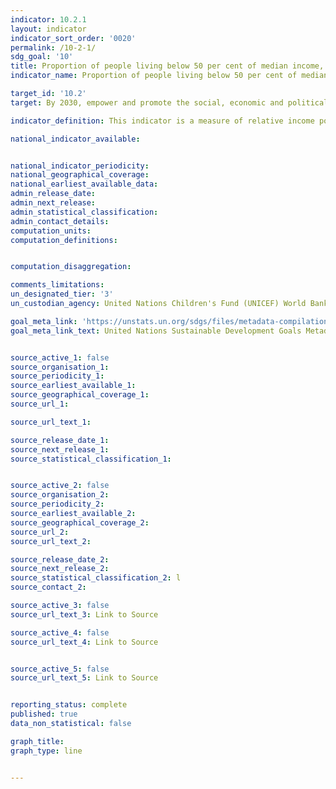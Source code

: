 ```yaml
---
indicator: 10.2.1
layout: indicator
indicator_sort_order: '0020'
permalink: /10-2-1/
sdg_goal: '10'
title: Proportion of people living below 50 per cent of median income, by sex, age and persons with disabilities
indicator_name: Proportion of people living below 50 per cent of median income, by sex, age and persons with disabilities

target_id: '10.2'
target: By 2030, empower and promote the social, economic and political inclusion of all, irrespective of age, sex, disability, race, ethnicity, origin, religion or economic or other status

indicator_definition: This indicator is a measure of relative income poverty at the national level. It measures how far individuals are from the median standard of living, approximating a measure of social exclusion. Persons living in relative poverty often experience many other forms of social and economic disadvantage through unemployment, poor housing, inadequate health care and barriers in accessing education and economic, social, political and cultural activities, which can result from social stigmatisation.

national_indicator_available:


national_indicator_periodicity:
national_geographical_coverage:
national_earliest_available_data:
admin_release_date:
admin_next_release:
admin_statistical_classification:
admin_contact_details:
computation_units:
computation_definitions:


computation_disaggregation:

comments_limitations:
un_designated_tier: '3'
un_custodian_agency: United Nations Children's Fund (UNICEF) World Bank (WB)

goal_meta_link: 'https://unstats.un.org/sdgs/files/metadata-compilation/Metadata-Goal-10.pdf '
goal_meta_link_text: United Nations Sustainable Development Goals Metadata (pdf 894kB)


source_active_1: false
source_organisation_1:
source_periodicity_1:
source_earliest_available_1:
source_geographical_coverage_1:
source_url_1:

source_url_text_1:

source_release_date_1:
source_next_release_1:
source_statistical_classification_1:


source_active_2: false
source_organisation_2:
source_periodicity_2:
source_earliest_available_2:
source_geographical_coverage_2:
source_url_2:
source_url_text_2:

source_release_date_2:
source_next_release_2:
source_statistical_classification_2: l
source_contact_2:

source_active_3: false
source_url_text_3: Link to Source

source_active_4: false
source_url_text_4: Link to Source


source_active_5: false
source_url_text_5: Link to Source


reporting_status: complete
published: true
data_non_statistical: false

graph_title:
graph_type: line


---
```

